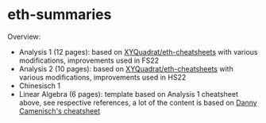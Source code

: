 # eth-summaries

Overview:

- Analysis 1 (12 pages): based on [XYQuadrat/eth-cheatsheets](https://github.com/xyQuadrat/eth-cheatsheets/) with various modifications, improvements used in FS22
- Analysis 2 (10 pages): based on [XYQuadrat/eth-cheatsheets](https://github.com/xyQuadrat/eth-cheatsheets/) with various modifications, improvements used in HS22
- Chinesisch 1
- Linear Algebra (6 pages): template based on Analysis 1 cheatsheet above, see respective references, a lot of the content is based on [Danny Camenisch's cheatsheet](https://n.ethz.ch/~dcamenisch/uploads/LinAlg-Summary.pdf)
